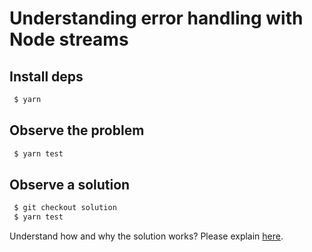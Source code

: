 # Understanding error handling with Node streams

## Install deps
```sh
 $ yarn
```

## Observe the problem
```sh
 $ yarn test
```

## Observe a solution
```sh
 $ git checkout solution
 $ yarn test
```

Understand how and why the solution works?
Please explain [here](https://github.com/nodejs/help/issues/2108).
